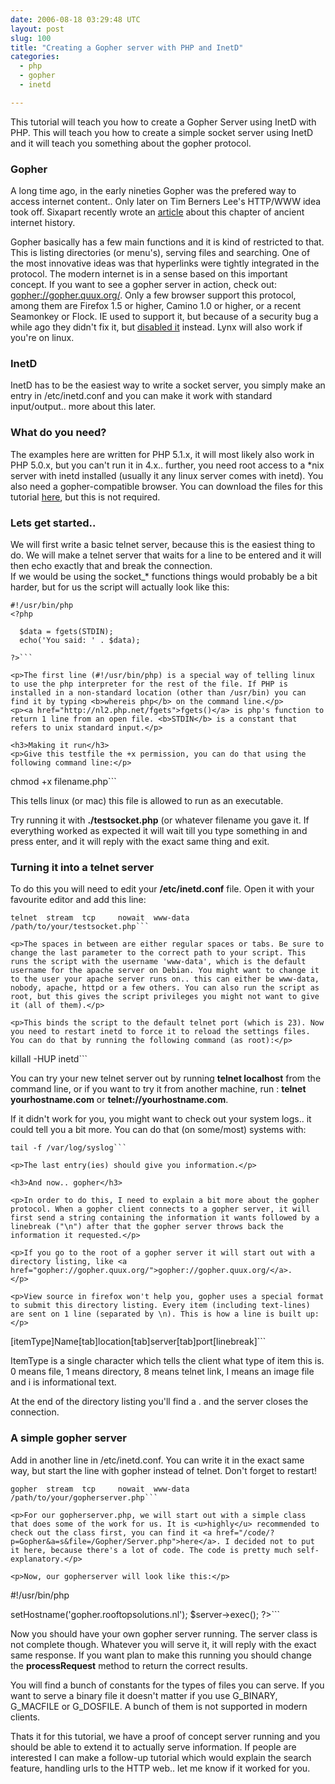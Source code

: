 ```yaml
---
date: 2006-08-18 03:29:48 UTC
layout: post
slug: 100
title: "Creating a Gopher server with PHP and InetD"
categories:
  - php
  - gopher
  - inetd

---
```

<p>This tutorial will teach you how to create a Gopher Server using InetD with PHP. This will teach you how to create a simple socket server using InetD and it will teach you something about the gopher protocol.</p>

<h3>Gopher</h3>
<p>A long time ago, in the early nineties Gopher was the prefered way to access internet content.. Only later on Tim Berners Lee's HTTP/WWW idea took off. Sixapart recently wrote an <a href="http://www.sixapart.com/about/news/2006/08/digging_up_info.html">article</a> about this chapter of ancient internet history.</p>

<p>Gopher basically has a few main functions and it is kind of restricted to that. This is listing directories (or menu's), serving files and searching. One of the most innovative ideas was that hyperlinks were tightly integrated in the protocol. The modern internet is in a sense based on this important concept. If you want to see a gopher server in action, check out: <a href="gopher://gopher.quux.org/">gopher://gopher.quux.org/</a>. Only a few browser support this protocol, among them are Firefox 1.5 or higher, Camino 1.0 or higher, or a recent Seamonkey or Flock. IE used to support it, but because of a security bug a while ago they didn't fix it, but <a href="http://www.microsoft.com/technet/security/bulletin/MS02-047.mspx
">disabled it</a> instead. Lynx will also work if you're on linux.</p>

<h3>InetD</h3>
<p>InetD has to be the easiest way to write a socket server, you simply make an entry in /etc/inetd.conf and you can make it work with standard input/output.. more about this later.</p>

<h3>What do you need?</h3>
<p>The examples here are written for PHP 5.1.x, it will most likely also work in PHP 5.0.x, but you can't run it in 4.x.. further, you need root access to a *nix server with inetd installed (usually it any linux server comes with inetd). You also need a gopher-compatible browser. You can download the files for this tutorial <a href="/code/?a=d&p=Gopher">here</a>, but this is not required.</p>

<h3>Lets get started..</h3>
<p>We will first write a basic telnet server, because this is the easiest thing to do. We will make a telnet server that waits for a line to be entered and it will then echo exactly that and break the connection.<br />
If we would be using the socket_* functions things would probably be a bit harder, but for us the script will actually look like this:</p>

```
#!/usr/bin/php
<?php

  $data = fgets(STDIN);
  echo('You said: ' . $data);

?>```

<p>The first line (#!/usr/bin/php) is a special way of telling linux to use the php interpreter for the rest of the file. If PHP is installed in a non-standard location (other than /usr/bin) you can find it by typing <b>whereis php</b> on the command line.</p>
<p><a href="http://nl2.php.net/fgets">fgets()</a> is php's function to return 1 line from an open file. <b>STDIN</b> is a constant that refers to unix standard input.</p>

<h3>Making it run</h3>
<p>Give this testfile the +x permission, you can do that using the following command line:</p>
```
chmod +x filename.php```
<p>This tells linux (or mac) this file is allowed to run as an executable.</p>
<p>Try running it with <b>./testsocket.php</b> (or whatever filename you gave it. If everything worked as expected it will wait till you type something in and press enter, and it will reply with the exact same thing and exit.</p>

<h3>Turning it into a telnet server</h3>
<p>To do this you will need to edit your <b>/etc/inetd.conf</b> file. Open it with your favourite editor and add this line:</p>

```
telnet  stream  tcp     nowait  www-data    /path/to/your/testsocket.php```

<p>The spaces in between are either regular spaces or tabs. Be sure to change the last parameter to the correct path to your script. This runs the script with the username 'www-data', which is the default username for the apache server on Debian. You might want to change it to the user your apache server runs on.. this can either be www-data, nobody, apache, httpd or a few others. You can also run the script as root, but this gives the script privileges you might not want to give it (all of them).</p>

<p>This binds the script to the default telnet port (which is 23). Now you need to restart inetd to force it to reload the settings files. You can do that by running the following command (as root):</p>

```
killall -HUP inetd```

<p>You can try your new telnet server out by running <b>telnet localhost</b> from the command line, or if you want to try it from another machine, run : <b>telnet yourhostname.com</b> or <b>telnet://yourhostname.com</b>.</p>

<p>If it didn't work for you, you might want to check out your system logs.. it could tell you a bit more. You can do that (on some/most) systems with:</p>

```
tail -f /var/log/syslog```

<p>The last entry(ies) should give you information.</p>

<h3>And now.. gopher</h3>

<p>In order to do this, I need to explain a bit more about the gopher protocol. When a gopher client connects to a gopher server, it will first send a string containing the information it wants followed by a linebreak ("\n") after that the gopher server throws back the information it requested.</p>

<p>If you go to the root of a gopher server it will start out with a directory listing, like <a href="gopher://gopher.quux.org/">gopher://gopher.quux.org/</a>.
</p>

<p>View source in firefox won't help you, gopher uses a special format to submit this directory listing. Every item (including text-lines) are sent on 1 line (separated by \n). This is how a line is built up:</p>

```
[itemType]Name[tab]location[tab]server[tab]port[linebreak]```

<p>ItemType is a single character which tells the client what type of item this is. 0 means file, 1 means directory, 8 means telnet link, I means an image file and i is informational text.</p>

<p>At the end of the directory listing you'll find a . and the server closes the connection.</p>

<h3>A simple gopher server</h3>

<p>Add in another line in /etc/inetd.conf. You can write it in the exact same way, but start the line with gopher instead of telnet. Don't forget to restart!</p>

```
gopher  stream  tcp     nowait  www-data    /path/to/your/gopherserver.php```

<p>For our gopherserver.php, we will start out with a simple class that does some of the work for us. It is <u>highly</u> recommended to check out the class first, you can find it <a href="/code/?p=Gopher&a=s&file=/Gopher/Server.php">here</a>. I decided not to put it here, because there's a lot of code. The code is pretty much self-explanatory.</p>

<p>Now, our gopherserver will look like this:</p>

```
#!/usr/bin/php
<?php

    require_once 'Gopher/Server.php';

    $server = new Gopher_Server();

    $server->setHostname('gopher.rooftopsolutions.nl');

    $server->exec();

?>```

<p>Now you should have your own gopher server running. The server class is not complete though. Whatever you will serve it, it will reply with the exact same response. If you want plan to make this running you should change the <b>processRequest</b> method to return the correct results.<br />
<p>You will find a bunch of constants for the types of files you can serve. If you want to serve a binary file it doesn't matter if you use G_BINARY, G_MACFILE or G_DOSFILE. A bunch of them is not supported in modern clients.</p>

<p>Thats it for this tutorial, we have a proof of concept server running and you should be able to extend it to actually serve information. If people are interested I can make a follow-up tutorial which would explain the search feature, handling urls to the HTTP web.. let me know if it worked for you.</p>